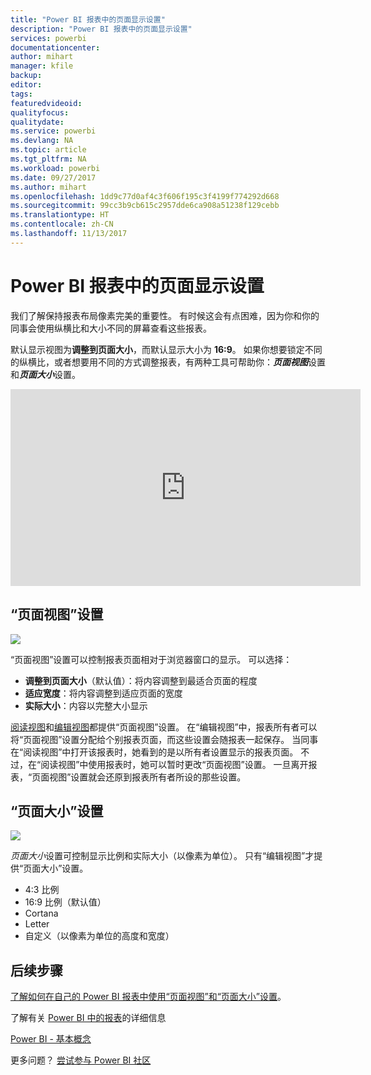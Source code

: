 ```yaml
---
title: "Power BI 报表中的页面显示设置"
description: "Power BI 报表中的页面显示设置"
services: powerbi
documentationcenter: 
author: mihart
manager: kfile
backup: 
editor: 
tags: 
featuredvideoid: 
qualityfocus: 
qualitydate: 
ms.service: powerbi
ms.devlang: NA
ms.topic: article
ms.tgt_pltfrm: NA
ms.workload: powerbi
ms.date: 09/27/2017
ms.author: mihart
ms.openlocfilehash: 1dd9c77d0af4c3f606f195c3f4199f774292d668
ms.sourcegitcommit: 99cc3b9cb615c2957dde6ca908a51238f129cebb
ms.translationtype: HT
ms.contentlocale: zh-CN
ms.lasthandoff: 11/13/2017
---
```

# <a name="page-display-settings-in-a-power-bi-report"></a>Power BI 报表中的页面显示设置
我们了解保持报表布局像素完美的重要性。 有时候这会有点困难，因为你和你的同事会使用纵横比和大小不同的屏幕查看这些报表。 

默认显示视图为**调整到页面大小**，而默认显示大小为 **16:9**。 如果你想要锁定不同的纵横比，或者想要用不同的方式调整报表，有两种工具可帮助你：***页面视图***设置和***页面大小***设置。

<iframe width="560" height="315" src="https://www.youtube.com/embed/5tg-OXzxe2g" frameborder="0" allowfullscreen></iframe>


## <a name="page-view-settings"></a>“页面视图”设置
![](media/power-bi-report-display-settings/power-bi-change-page-view-new.png)

“页面视图”设置可以控制报表页面相对于浏览器窗口的显示。  可以选择：

* **调整到页面大小**（默认值）：将内容调整到最适合页面的程度
* **适应宽度**：将内容调整到适应页面的宽度
* **实际大小**：内容以完整大小显示

[阅读视图](service-interact-with-a-report-in-reading-view.md)和[编辑视图](service-interact-with-a-report-in-editing-view.md)都提供“页面视图”设置。 在“编辑视图”中，报表所有者可以将“页面视图”设置分配给个别报表页面，而这些设置会随报表一起保存。 当同事在“阅读视图”中打开该报表时，她看到的是以所有者设置显示的报表页面。  不过，在“阅读视图”中使用报表时，她可以暂时更改“页面视图”设置。  一旦离开报表，“页面视图”设置就会还原到报表所有者所设的那些设置。

## <a name="page-size-settings"></a>“页面大小”设置
![](media/power-bi-report-display-settings/power-bi--page-size.png)

*页面大小*设置可控制显示比例和实际大小（以像素为单位）。  只有“编辑视图”才提供“页面大小”设置。

* 4:3 比例
* 16:9 比例（默认值）
* Cortana
* Letter
* 自定义（以像素为单位的高度和宽度）

## <a name="next-steps"></a>后续步骤
[了解如何在自己的 Power BI 报表中使用“页面视图”和“页面大小”设置](power-bi-change-report-display-settings.md)。

了解有关 [Power BI 中的报表](service-reports.md)的详细信息

[Power BI - 基本概念](service-basic-concepts.md)

更多问题？ [尝试参与 Power BI 社区](http://community.powerbi.com/)

